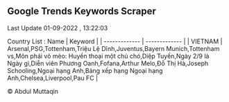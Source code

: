 

## Google Trends Keywords Scraper 
 
Last Update 01-09-2022 , 13:22:03

Country List :
 Name  | Keyword |
| ------------- | ------------- |
| VIETNAM | Arsenal,PSG,Tottenham,Triệu Lệ Dĩnh,Juventus,Bayern Munich,Tottenham vs,Môn phái võ mèo: Huyền thoại một chú chó,Diệp Tuyền,Ngày 2/9 là Ngày gì,Diễn viên Phương Oanh,Fofana,Arthur Melo,Đỗ Thị Hà,Joseph Schooling,Ngoại hạng Anh,Bảng xếp hạng Ngoại hạng Anh,Chelsea,Liverpool,Pau FC |



© Abdul Muttaqin 
